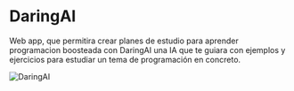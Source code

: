 # DaringAI
Web app, que permitira crear planes de estudio para aprender programacion boosteada con DaringAI una IA que te guiara con ejemplos y ejercicios para estudiar un tema de programación en concreto.

![DaringAI](https://github.com/user-attachments/assets/6bfb6628-9c32-4d52-8f8a-af4dd704dc07)
